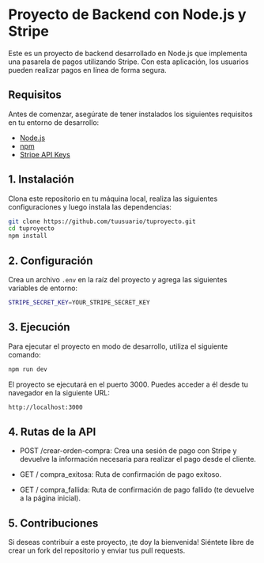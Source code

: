 # Proyecto de Backend con Node.js y Stripe

Este es un proyecto de backend desarrollado en Node.js que implementa una pasarela de pagos utilizando Stripe. Con esta aplicación, los usuarios pueden realizar pagos en línea de forma segura.

## Requisitos

Antes de comenzar, asegúrate de tener instalados los siguientes requisitos en tu entorno de desarrollo:

- [Node.js](https://nodejs.org/)
- [npm](https://www.npmjs.com/)
- [Stripe API Keys](https://stripe.com/docs/development/quickstart)

## 1. Instalación

Clona este repositorio en tu máquina local, realiza las siguientes configuraciones y luego instala las dependencias:

```bash
git clone https://github.com/tuusuario/tuproyecto.git
cd tuproyecto
npm install
```
## 2. Configuración

Crea un archivo `.env` en la raíz del proyecto y agrega las siguientes variables de entorno:

```bash
STRIPE_SECRET_KEY=YOUR_STRIPE_SECRET_KEY
```

## 3. Ejecución

Para ejecutar el proyecto en modo de desarrollo, utiliza el siguiente comando:

```bash
npm run dev
```

El proyecto se ejecutará en el puerto 3000. Puedes acceder a él desde tu navegador en la siguiente URL: 
```bash
http://localhost:3000
```

## 4. Rutas de la API

* POST /crear-orden-compra: Crea una sesión de pago con Stripe y devuelve la información necesaria para realizar el pago desde el cliente.

* GET / compra_exitosa: Ruta de confirmación de pago exitoso.

* GET / compra_fallida: Ruta de confirmación de pago fallido (te devuelve a la página inicial).

## 5. Contribuciones

Si deseas contribuir a este proyecto, ¡te doy la bienvenida! Siéntete libre de crear un fork del repositorio y enviar tus pull requests.


